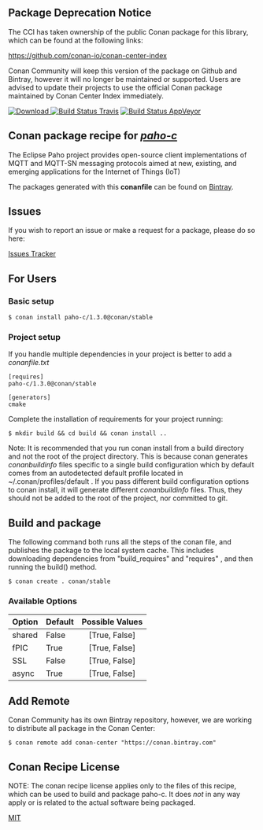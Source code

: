 ## Package Deprecation Notice

The CCI has taken ownership of the public Conan package for this library, which can be found at the following links:

https://github.com/conan-io/conan-center-index

Conan Community will keep this version of the package on Github and Bintray, however it will no longer be maintained or supported.
Users are advised to update their projects to use the official Conan package maintained by Conan Center Index immediately.


[![Download](https://api.bintray.com/packages/conan-community/conan/paho-c%3Aconan/images/download.svg) ](https://bintray.com/conan-community/conan/paho-c%3Aconan/_latestVersion)
[![Build Status Travis](https://travis-ci.org/conan-community/conan-paho-c.svg)](https://travis-ci.org/conan-community/conan-paho-c)
[![Build Status AppVeyor](https://ci.appveyor.com/api/projects/status/github/conan-community/conan-paho-c?svg=true)](https://ci.appveyor.com/project/ConanCIintegration/conan-paho-c)

## Conan package recipe for [*paho-c*](https://github.com/eclipse/paho.mqtt.c)

The Eclipse Paho project provides open-source client implementations of MQTT
and MQTT-SN messaging protocols aimed at new, existing, and emerging applications for the Internet
of Things (IoT)

The packages generated with this **conanfile** can be found on [Bintray](https://bintray.com/conan-community/conan/paho-c%3Aconan).


## Issues

If you wish to report an issue or make a request for a package, please do so here:

[Issues Tracker](https://github.com/conan-community/community/issues)


## For Users

### Basic setup

    $ conan install paho-c/1.3.0@conan/stable

### Project setup

If you handle multiple dependencies in your project is better to add a *conanfile.txt*

    [requires]
    paho-c/1.3.0@conan/stable

    [generators]
    cmake

Complete the installation of requirements for your project running:

    $ mkdir build && cd build && conan install ..

Note: It is recommended that you run conan install from a build directory and not the root of the project directory.  This is because conan generates *conanbuildinfo* files specific to a single build configuration which by default comes from an autodetected default profile located in ~/.conan/profiles/default .  If you pass different build configuration options to conan install, it will generate different *conanbuildinfo* files.  Thus, they should not be added to the root of the project, nor committed to git.


## Build and package

The following command both runs all the steps of the conan file, and publishes the package to the local system cache.  This includes downloading dependencies from "build_requires" and "requires" , and then running the build() method.

    $ conan create . conan/stable


### Available Options
| Option        | Default | Possible Values  |
| ------------- |:----------------- |:------------:|
| shared      | False |  [True, False] |
| fPIC      | True |  [True, False] |
| SSL      | False |  [True, False] |
| async      | True |  [True, False] |


## Add Remote

Conan Community has its own Bintray repository, however, we are working to distribute all package in the Conan Center:

    $ conan remote add conan-center "https://conan.bintray.com"


## Conan Recipe License

NOTE: The conan recipe license applies only to the files of this recipe, which can be used to build and package paho-c.
It does *not* in any way apply or is related to the actual software being packaged.

[MIT](LICENSE)
